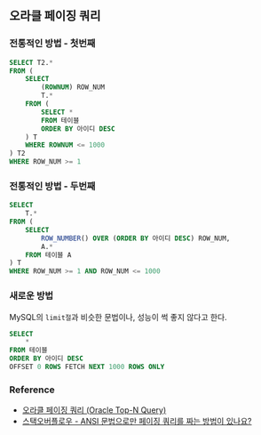 ## 오라클 페이징 쿼리
### 전통적인 방법 - 첫번째
```sql
SELECT T2.*
FROM (
    SELECT 
        (ROWNUM) ROW_NUM
        T.*
    FROM (
        SELECT *
        FROM 테이블
        ORDER BY 아이디 DESC    
    ) T
    WHERE ROWNUM <= 1000
) T2
WHERE ROW_NUM >= 1
```

### 전통적인 방법 - 두번째
```sql
SELECT 
    T.*
FROM (
    SELECT
        ROW_NUMBER() OVER (ORDER BY 아이디 DESC) ROW_NUM,
        A.*
    FROM 테이블 A
) T
WHERE ROW_NUM >= 1 AND ROW_NUM <= 1000
```

### 새로운 방법
MySQL의 `limit절`과 비슷한 문법이나, 성능이 썩 좋지 않다고 한다.
```sql
SELECT 
    * 
FROM 테이블 
ORDER BY 아이디 DESC
OFFSET 0 ROWS FETCH NEXT 1000 ROWS ONLY
```

### Reference
- [오라클 페이징 쿼리 (Oracle Top-N Query)](https://devfoxstar.github.io/database/oracle-paging-query/#%EC%A0%84%ED%86%B5%EC%A0%81%EC%9D%B8-%EB%B0%A9%EB%B2%95---%EC%B2%AB-%EB%B2%88%EC%A7%B8)
- [스택오버플로우 - ANSI 문법으로만 페이징 쿼리를 짜는 방법이 있나요?](https://stackoverflow.com/questions/463859/there-are-a-method-to-paging-using-ansi-sql-only)
